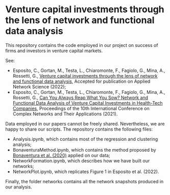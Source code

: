 # Venture capital investments through the lens of network and functional data analysis
This repository contains the code employed in our project on success of firms and investors in venture capital markets.

See:
- Esposito, C., Gortan, M., Testa, L., Chiaromonte, F., Fagiolo, G., Mina, A., Rossetti, G., [Venture capital investments through the lens of network and functional data analysis](https://arxiv.org/abs/2202.12859), Accepted for publication on Applied Network Science (2022);
- Esposito, C., Gortan, M., Testa, L., Chiaromonte, F., Fagiolo, G., Mina, A., Rossetti, G., [Can You Always Reap What You Sow? Network and Functional Data Analysis of Venture Capital Investments in Health-Tech Companies](https://link.springer.com/chapter/10.1007/978-3-030-93409-5_61), Proceedings of the 10th International Conference on Complex Networks and Their Applications (2021).

Data employed in our papers cannot be freely shared. Nevertheless, we are happy to share our scripts. The repository contains the following files:
- Analysis.ipynb, which contains most of the regression and clustering analysis;
- BonaventuraMethod.ipynb, which contains the method proposed by [Bonaventura et al. (2020)](https://www.nature.com/articles/s41598-019-57209-w) applied on our data;
- NetworkFormation.ipynb, which describes how we have built our networks;
- NetworkPlot.ipynb, which replicates Figure 1 in Esposito et al. (2022).

Finally, the folder networks contains all the network snapshots produced in our analysis. 
